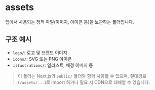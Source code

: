 # assets

앱에서 사용되는 정적 파일(이미지, 아이콘 등)을 보관하는 폴더입니다.

## 구조 예시

- `logo/`: 로고 및 브랜드 이미지
- `icons/`: SVG 또는 PNG 아이콘
- `illustrations/`: 일러스트, 배경 이미지 등

> 이 폴더는 Next.js의 `public/` 폴더와 함께 사용할 수 있으며, 절대경로(`/assets/...`)로 import 하거나 필요 시 CDN으로 대체할 수 있습니다.
